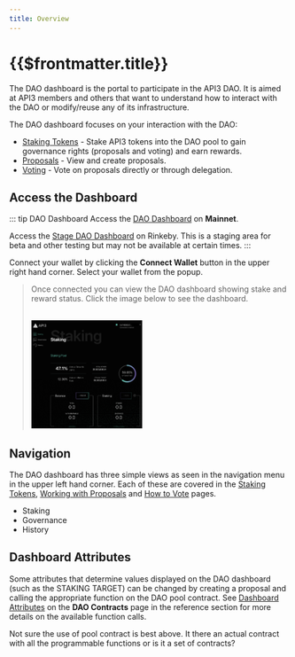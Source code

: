 ```yaml
---
title: Overview
---
```


# {{$frontmatter.title}}

<TocHeader />
<TOC class="table-of-contents" :include-level="[2,3]" />

The DAO dashboard is the portal to participate in the API3 DAO.  It is aimed at API3 members and others that want to understand how to interact with the DAO or modify/reuse any of its infrastructure. 

The DAO dashboard focuses on your interaction with the DAO:

- [Staking Tokens](staking.md) - Stake API3 tokens into the DAO pool to gain governance rights (proposals and voting) and earn rewards.
- [Proposals](proposals.md) - View and create proposals.
- [Voting](voting.md) - Vote on proposals directly or through delegation.

## Access the Dashboard

::: tip DAO Dashboard
Access the [DAO Dashboard](https://api3.eth.link/) on **Mainnet**.

<!-- markdown-link-check-disable-next-line -->
Access the [Stage DAO Dashboard](https://staging.api3.eth.link/) on Rinkeby. This is a staging area for beta and other testing but may not be available at certain times.
:::

Connect your wallet by clicking the **Connect Wallet** button in the upper right hand corner. Select your wallet from the popup.

> Once connected you can view the DAO dashboard showing stake and reward status. Click the image below to see the dashboard.
><p align="left"><br/>
><img src="../../assets/images/dashboard/dashboard.png" width="200" />
></p>

## Navigation

The DAO dashboard has three simple views as seen in the navigation menu in the upper left hand corner. Each of these are covered in the [Staking Tokens](staking.md), [Working with Proposals](proposals.md) and [How to Vote](voting.md) pages. 

- Staking
- Governance
- History

## Dashboard Attributes

Some attributes that determine values displayed on the DAO dashboard (such as the STAKING TARGET) can be changed by creating a proposal and calling the appropriate function on the DAO pool contract. See [Dashboard Attributes](../../reference/dao-contracts.md#dashboard-attributes) on the **DAO Contracts** page in the reference section for more details on the available function calls.

<Todo>

Not sure the use of pool contract is best above. It there an actual contract with all the programmable functions or is it a set of contracts?

</Todo>


